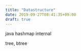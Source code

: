 ```yaml
---
title: "Datastructure"
date: 2019-09-27T08:41:35+09:00
draft: true
---
```


java hashmap internal 

tree, btree

